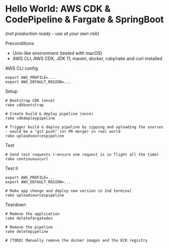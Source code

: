 # Hello World: AWS CDK & CodePipeline & Fargate & SpringBoot

*(not production ready - use at your own risk)*

Preconditions

- Unix-like environment (tested with macOS)
- AWS CLI, AWS CDK, JDK 11, maven, docker, ruby/rake and curl installed

AWS CLI config

    export AWS_PROFILE=...
    export AWS_DEFAULT_REGION=...

Setup

    # Bootstrap CDK (once)
    rake cdkbootstrap

    # Create build & deploy pipeline (once)
    rake cdkdeploypipeline

    # Trigger build & deploy pipeline by zipping and uploading the sources - would be a "git push" (or PR merge) in real world
    rake uploadsourcespipeline

Test

    # Send test requests (~ensure one request is in flight all the time)
    rake continuouscurl

Test II

    export AWS_PROFILE=...
    export AWS_DEFAULT_REGION=...

    # Make app change and deploy new version in 2nd terminal
    rake uploadsourcespipeline

Teardown

    # Remove the application
    rake deletefargatedev

    # Remove the pipeline
    rake deletepipeline

    # [TODO] Manually remove the docker images and the ECR registry 

